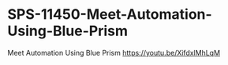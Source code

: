 # SPS-11450-Meet-Automation-Using-Blue-Prism
Meet Automation Using Blue Prism
https://youtu.be/XifdxlMhLqM
